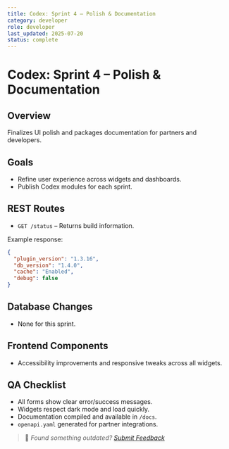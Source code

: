 ```yaml
---
title: Codex: Sprint 4 – Polish & Documentation
category: developer
role: developer
last_updated: 2025-07-20
status: complete
---
```

# Codex: Sprint 4 – Polish & Documentation

## Overview
Finalizes UI polish and packages documentation for partners and developers.

## Goals
- Refine user experience across widgets and dashboards.
- Publish Codex modules for each sprint.

## REST Routes
- `GET /status` – Returns build information.

Example response:

```json
{
  "plugin_version": "1.3.16",
  "db_version": "1.4.0",
  "cache": "Enabled",
  "debug": false
}
```

## Database Changes
- None for this sprint.

## Frontend Components
- Accessibility improvements and responsive tweaks across all widgets.

## QA Checklist
- All forms show clear error/success messages.
- Widgets respect dark mode and load quickly.
- Documentation compiled and available in `/docs`.
- `openapi.yaml` generated for partner integrations.

> 💬 *Found something outdated? [Submit Feedback](feedback.md)*
